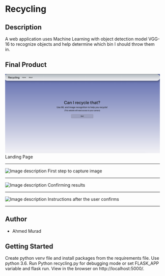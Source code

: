 Recycling
=========

## Description
A web application uses Machine Learning with object detection model VGG-16 to recognize objects and help determine which bin I should throw them in.


## Final Product

![Image description](https://github.com/muraahm/recycling/blob/master/docs/img1.png)
Landing Page
- - -

![Image description](https://github.com/muraahm/recycling/blob/master/docs/img2.png)
First step to capture image
- - -

![Image description](https://github.com/muraahm/recycling/blob/master/docs/img3.png)
Confirming results
- - -

![Image description](https://github.com/muraahm/recycling/blob/master/docs/img4.png)
Instructions after the user confirms
- - -


## Author

- Ahmed Murad


## Getting Started

Create python venv file and install packages from the requirements file.
Use python 3.6.
Run Python recycling.py for debugging mode or set FLASK_APP variable and flask run.
View in the browser on http://localhost:5000/.

